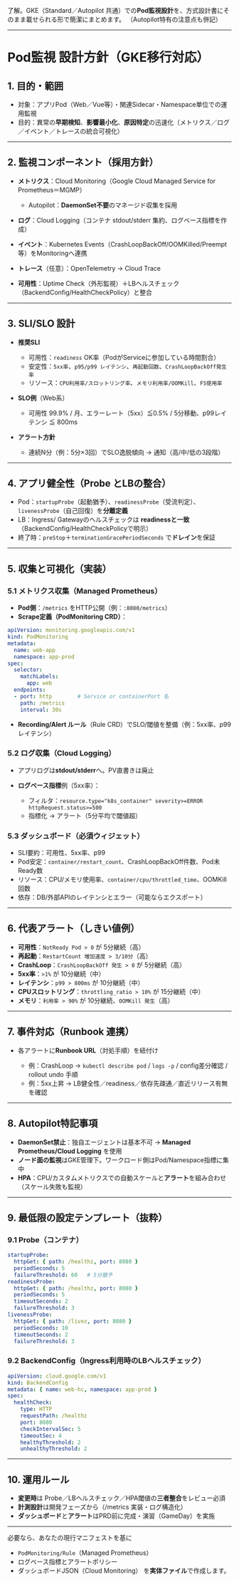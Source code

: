 了解。GKE（Standard／Autopilot 共通）での**Pod監視設計**を、方式設計書にそのまま載せられる形で簡潔にまとめます。
（Autopilot特有の注意点も併記）

---

# Pod監視 設計方針（GKE移行対応）

## 1. 目的・範囲

* 対象：アプリPod（Web／Vue等）・関連Sidecar・Namespace単位での運用監視
* 目的：異常の**早期検知**、**影響最小化**、**原因特定**の迅速化（メトリクス／ログ／イベント／トレースの統合可視化）

---

## 2. 監視コンポーネント（採用方針）

* **メトリクス**：Cloud Monitoring（Google Cloud Managed Service for Prometheus＝MGMP）

  * Autopilot：**DaemonSet不要**のマネージド収集を採用
* **ログ**：Cloud Logging（コンテナ stdout/stderr 集約、ログベース指標を作成）
* **イベント**：Kubernetes Events（CrashLoopBackOff/OOMKilled/Preempt 等）をMonitoringへ連携
* **トレース**（任意）：OpenTelemetry → Cloud Trace
* **可用性**：Uptime Check（外形監視）＋LBヘルスチェック（BackendConfig/HealthCheckPolicy）と整合

---

## 3. SLI/SLO 設計

* **推奨SLI**

  * 可用性：`readiness` OK率（PodがServiceに参加している時間割合）
  * 安定性：`5xx率`、`p95/p99 レイテンシ`、`再起動回数`、`CrashLoopBackOff発生率`
  * リソース：`CPU利用率/スロットリング率`、`メモリ利用率/OOMKill`、`FS使用率`
* **SLO例**（Web系）

  * 可用性 99.9% / 月、エラーレート（5xx）≦0.5% / 5分移動、p99レイテンシ ≦ 800ms
* **アラート方針**

  * 連続N分（例：5分×3回）でSLO逸脱傾向 → 通知（高/中/低の3段階）

---

## 4. アプリ健全性（Probe とLBの整合）

* Pod：`startupProbe`（起動猶予）、`readinessProbe`（受流判定）、`livenessProbe`（自己回復）を**分離定義**
* LB：Ingress/ Gatewayのヘルスチェックは **readinessと一致**（BackendConfig/HealthCheckPolicyで明示）
* 終了時：`preStop`＋`terminationGracePeriodSeconds` で**ドレイン**を保証

---

## 5. 収集と可視化（実装）

### 5.1 メトリクス収集（Managed Prometheus）

* **Pod側**：`/metrics` をHTTP公開（例：`:8080/metrics`）
* **Scrape定義（PodMonitoring CRD）**：

```yaml
apiVersion: monitoring.googleapis.com/v1
kind: PodMonitoring
metadata:
  name: web-app
  namespace: app-prod
spec:
  selector:
    matchLabels:
      app: web
  endpoints:
  - port: http        # Service or containerPort 名
    path: /metrics
    interval: 30s
```

* **Recording/Alert ルール**（Rule CRD）でSLO/閾値を整備（例：5xx率、p99レイテンシ）

### 5.2 ログ収集（Cloud Logging）

* アプリログは**stdout/stderr**へ。PV直書きは廃止
* **ログベース指標**例（5xx率）：

  * フィルタ：`resource.type="k8s_container" severity>=ERROR httpRequest.status>=500`
  * 指標化 → アラート（5分平均で閾値超）

### 5.3 ダッシュボード（必須ウィジェット）

* SLI要約：可用性、5xx率、p99
* Pod安定：`container/restart_count`、CrashLoopBackOff件数、Pod未Ready数
* リソース：CPU/メモリ使用率、`container/cpu/throttled_time`、OOMKill回数
* 依存：DB/外部APIのレイテンシとエラー（可能ならエクスポート）

---

## 6. 代表アラート（しきい値例）

* **可用性**：`NotReady Pod > 0` が 5分継続（高）
* **再起動**：`RestartCount 増加速度 > 3/10分`（高）
* **CrashLoop**：`CrashLoopBackOff 発生 > 0` が 5分継続（高）
* **5xx率**：`>1%` が 10分継続（中）
* **レイテンシ**：`p99 > 800ms` が 10分継続（中）
* **CPUスロットリング**：`throttling_ratio > 10%` が 15分継続（中）
* **メモリ**：`利用率 > 90%` が 10分継続、`OOMKill 発生`（高）

---

## 7. 事件対応（Runbook 連携）

* 各アラートに**Runbook URL**（対処手順）を紐付け

  * 例：CrashLoop → `kubectl describe pod` / `logs -p` / config差分確認 / rollout undo 手順
  * 例：5xx上昇 → LB健全性／readiness／依存先疎通／直近リリース有無を確認

---

## 8. Autopilot特記事項

* **DaemonSet禁止**：独自エージェントは基本不可 → **Managed Prometheus/Cloud Logging** を使用
* **ノード面の監視**はGKE管理下。ワークロード側はPod/Namespace指標に集中
* **HPA**：CPU/カスタムメトリクスでの自動スケールと**アラート**を組み合わせ（スケール失敗も監視）

---

## 9. 最低限の設定テンプレート（抜粋）

### 9.1 Probe（コンテナ）

```yaml
startupProbe:
  httpGet: { path: /healthz, port: 8080 }
  periodSeconds: 5
  failureThreshold: 60   # 5分猶予
readinessProbe:
  httpGet: { path: /healthz, port: 8080 }
  periodSeconds: 5
  timeoutSeconds: 2
  failureThreshold: 3
livenessProbe:
  httpGet: { path: /livez, port: 8080 }
  periodSeconds: 10
  timeoutSeconds: 2
  failureThreshold: 3
```

### 9.2 BackendConfig（Ingress利用時のLBヘルスチェック）

```yaml
apiVersion: cloud.google.com/v1
kind: BackendConfig
metadata: { name: web-hc, namespace: app-prod }
spec:
  healthCheck:
    type: HTTP
    requestPath: /healthz
    port: 8080
    checkIntervalSec: 5
    timeoutSec: 4
    healthyThreshold: 2
    unhealthyThreshold: 2
```

---

## 10. 運用ルール

* **変更時**は Probe／LBヘルスチェック／HPA閾値の**三者整合**をレビュー必須
* **計測設計**は開発フェーズから（/metrics 実装・ログ構造化）
* **ダッシュボード**と**アラート**はPRD前に完成・演習（GameDay）を実施

---

必要なら、あなたの現行マニフェストを基に

* `PodMonitoring/Rule`（Managed Prometheus）
* ログベース指標とアラートポリシー
* ダッシュボードJSON（Cloud Monitoring）
  を**実体ファイル**で作成します。
